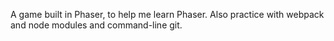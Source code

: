 A game built in Phaser, to help me learn Phaser. Also practice with webpack and node modules and command-line git.
